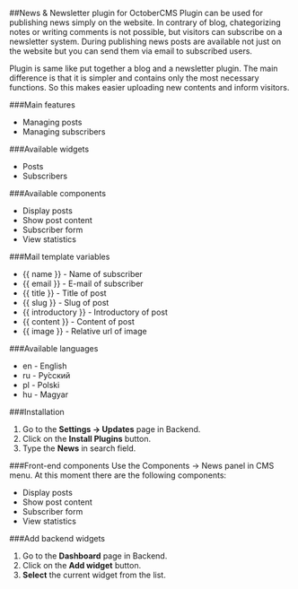 ##News & Newsletter plugin for OctoberCMS
Plugin can be used for publishing news simply on the website. In contrary of blog, chategorizing notes or writing comments is not possible, but visitors can subscribe on a newsletter system. During publishing news posts are available not just on the website but you can send them via email to subscribed users.

Plugin is same like put together a blog and a newsletter plugin. The main difference is that it is simpler and contains only the most necessary functions. So this makes easier uploading new contents and inform visitors.

###Main features
* Managing posts
* Managing subscribers

###Available widgets
* Posts
* Subscribers

###Available components
* Display posts
* Show post content
* Subscriber form
* View statistics

###Mail template variables
* {{ name }} - Name of subscriber
* {{ email }} - E-mail of subscriber
* {{ title }} - Title of post
* {{ slug }} - Slug of post
* {{ introductory }} - Introductory of post
* {{ content }} - Content of post
* {{ image }} - Relative url of image

###Available languages
* en - English
* ru - Pу́сский 
* pl - Polski
* hu - Magyar

###Installation
1. Go to the __Settings -> Updates__ page in Backend.
1. Click on the __Install Plugins__ button.
1. Type the __News__ in search field.

###Front-end components
Use the Components -> News panel in CMS menu. At this moment there are the following components:
* Display posts
* Show post content
* Subscriber form
* View statistics

###Add backend widgets
1. Go to the __Dashboard__ page in Backend.
1. Click on the __Add widget__ button.
1. __Select__ the current widget from the list.
